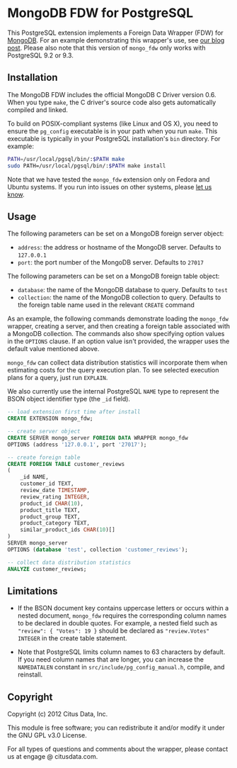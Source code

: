 MongoDB FDW for PostgreSQL
==========================

This PostgreSQL extension implements a Foreign Data Wrapper (FDW) for
[MongoDB][1]. For an example demonstrating this wrapper's use, see [our blog
post][2]. Please also note that this version of `mongo_fdw` only works with
PostgreSQL 9.2 or 9.3.


Installation
------------

The MongoDB FDW includes the official MongoDB C Driver version 0.6. When you
type `make`, the C driver's source code also gets automatically compiled and
linked.

To build on POSIX-compliant systems (like Linux and OS X), you need to ensure
the `pg_config` executable is in your path when you run `make`. This executable
is typically in your PostgreSQL installation's `bin` directory. For example:

```sh
PATH=/usr/local/pgsql/bin/:$PATH make
sudo PATH=/usr/local/pgsql/bin/:$PATH make install
```

Note that we have tested the `mongo_fdw` extension only on Fedora and Ubuntu
systems. If you run into issues on other systems, please [let us know][3].


Usage
-----

The following parameters can be set on a MongoDB foreign server object:

  * `address`: the address or hostname of the MongoDB server.
               Defaults to `127.0.0.1`
  * `port`: the port number of the MongoDB server. Defaults to `27017`

The following parameters can be set on a MongoDB foreign table object:

  * `database`: the name of the MongoDB database to query. Defaults to `test`
  * `collection`: the name of the MongoDB collection to query. Defaults to
                  the foreign table name used in the relevant `CREATE` command

As an example, the following commands demonstrate loading the `mongo_fdw`
wrapper, creating a server, and then creating a foreign table associated with
a MongoDB collection. The commands also show specifying option values in the
`OPTIONS` clause. If an option value isn't provided, the wrapper uses the
default value mentioned above.

`mongo_fdw` can collect data distribution statistics will incorporate them when
estimating costs for the query execution plan. To see selected execution plans
for a query, just run `EXPLAIN`.

We also currently use the internal PostgreSQL `NAME` type to represent the BSON
object identifier type (the `_id` field).

```sql
-- load extension first time after install
CREATE EXTENSION mongo_fdw;

-- create server object
CREATE SERVER mongo_server FOREIGN DATA WRAPPER mongo_fdw
OPTIONS (address '127.0.0.1', port '27017');

-- create foreign table
CREATE FOREIGN TABLE customer_reviews
(
    _id NAME,
    customer_id TEXT,
    review_date TIMESTAMP,
    review_rating INTEGER,
    product_id CHAR(10),
    product_title TEXT,
    product_group TEXT,
    product_category TEXT,
    similar_product_ids CHAR(10)[]
)
SERVER mongo_server
OPTIONS (database 'test', collection 'customer_reviews');

-- collect data distribution statistics
ANALYZE customer_reviews;
```


Limitations
-----------

  * If the BSON document key contains uppercase letters or occurs within a
    nested document, `mongo_fdw` requires the corresponding column names to be
	declared in double quotes. For example, a nested field such as `"review": {
	"Votes": 19 }` should be declared as `"review.Votes" INTEGER` in the create
	table statement.

  * Note that PostgreSQL limits column names to 63 characters by default. If
    you need column names that are longer, you can increase the `NAMEDATALEN`
	constant in `src/include/pg_config_manual.h`, compile, and reinstall.


Copyright
---------

Copyright (c) 2012 Citus Data, Inc.

This module is free software; you can redistribute it and/or modify it under the
GNU GPL v3.0 License.

For all types of questions and comments about the wrapper, please contact us at
engage @ citusdata.com.

[1]: http://www.mongodb.com
[2]: http://www.citusdata.com/blog/51-run-sql-on-mongodb
[3]: https://github.com/citusdata/mongo_fdw/issues/new
